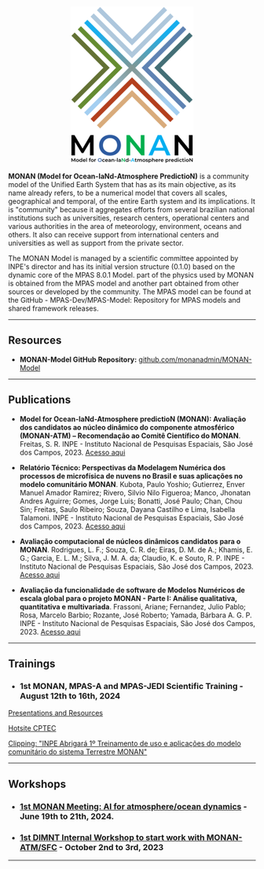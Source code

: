 <p align="center">
    <img src="figs/logo_monan_vert_color_250x320.png">
</p>

**MONAN (Model for Ocean-laNd-Atmosphere PredictioN)** is a community model of the Unified Earth System that has as its main objective, as its name already refers, to be a numerical model that covers all scales, geographical and temporal, of the entire Earth system and its implications. It is "community" because it aggregates efforts from several brazilian national institutions such as universities, research centers, operational centers and various authorities in the area of meteorology, environment, oceans and others. It also can receive support from international centers and universities as well as support from the private sector.

The MONAN Model is managed by a scientific committee appointed by INPE's director and has its initial version structure (0.1.0) based on the dynamic core of the MPAS 8.0.1 Model. part of the physics used by MONAN is obtained from the MPAS model and another part obtained from other sources or developed by the community. The MPAS model can be found at the GitHub - MPAS-Dev/MPAS-Model: Repository for MPAS models and shared framework releases.

***

## Resources

- **MONAN-Model GitHub Repository:** [github.com/monanadmin/MONAN-Model](https://github.com/monanadmin/MONAN-Model)

***

## Publications

- **Model for Ocean-laNd-Atmosphere predictioN (MONAN): Avaliação dos candidatos ao núcleo dinâmico do componente atmosférico (MONAN-ATM) – Recomendação ao Comitê Científico do MONAN**. Freitas, S. R. INPE - Instituto Nacional de Pesquisas Espaciais, São José dos Campos, 2023. [Acesso aqui](http://urlib.net/ibi/8JMKD3MGP3W34T/49MKML8)

- **Relatório Técnico: Perspectivas da Modelagem Numérica dos processos de microfísica de nuvens no Brasil e suas aplicações no modelo comunitário MONAN**. Kubota, Paulo Yoshio; Gutierrez, Enver Manuel Amador Ramirez; Rivero, Silvio Nilo Figueroa; Manco, Jhonatan Andres Aguirre; Gomes, Jorge Luis; Bonatti, José Paulo; Chan, Chou Sin; Freitas, Saulo Ribeiro; Souza, Dayana Castilho e Lima, Isabella Talamoni. INPE - Instituto Nacional de Pesquisas Espaciais, São José dos Campos, 2023. [Acesso aqui](http://urlib.net/ibi/8JMKD3MGP3W34T/49RSTC5)

- **Avaliação computacional de núcleos dinâmicos candidatos para o MONAN**. Rodrigues, L. F.; Souza, C. R. de; Eiras, D. M. de A.; Khamis, E. G.; Garcia, E. L. M.; Silva, J. M. A. da; Claudio, K. e Souto, R. P. INPE - Instituto Nacional de Pesquisas Espaciais, São José dos Campos, 2023. [Acesso aqui](http://urlib.net/ibi/8JMKD3MGP3W34T/49MKMSS)

- **Avaliação da funcionalidade de software de Modelos Numéricos de escala global para o projeto MONAN - Parte I: Análise qualitativa, quantitativa e multivariada**. Frassoni, Ariane; Fernandez, Julio Pablo; Rosa, Marcelo Barbio; Rozante, José Roberto; Yamada, Bárbara A. G. P. INPE - Instituto Nacional de Pesquisas Espaciais, São José dos Campos, 2023. [Acesso aqui](https://github.com/monanadmin/monanadmin.github.io/blob/main/publications/publicacao-aval-mpas-fv3.pdf)

***

## Trainings

- ### 1st MONAN, MPAS-A and MPAS-JEDI Scientific Training - August 12th to 16th, 2024

[Presentations and Resources](trainings_1_MONAN.md)

[Hotsite CPTEC](https://www.cptec.inpe.br/treinamento-monan-2024/)

[Clipping: "INPE Abrigará 1º Treinamento de uso e aplicações do modelo comunitário do sistema Terrestre MONAN"](https://www.gov.br/inpe/pt-br/assuntos/ultimas-noticias/inpe-abrigara-1o-treinamento-de-uso-e-aplicacoes-do-modelo-comunitario-do-sistema-terrestre-monan)


***

## Workshops

- ### [1st MONAN Meeting: AI for atmosphere/ocean dynamics](workshops_1_AI.md) - June 19th to 21th, 2024.

- ### [1st DIMNT Internal Workshop to start work with MONAN-ATM/SFC](workshops_1_MONAN.md) - October 2nd to 3rd, 2023

***
